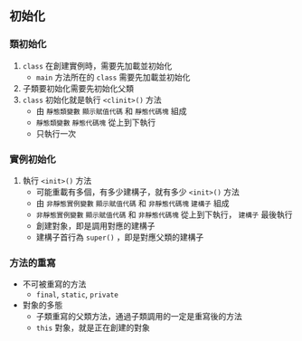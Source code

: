 ## 初始化

### 類初始化

1. `class` 在創建實例時，需要先加載並初始化
   - `main` 方法所在的 `class` 需要先加載並初始化
2. 子類要初始化需要先初始化父類
3. `class` 初始化就是執行 `<clinit>()` 方法
   - 由 `靜態類變數` `顯示賦值代碼` 和 `靜態代碼塊` 組成
   - `靜態類變數` `靜態代碼塊` 從上到下執行
   - 只執行一次

### 實例初始化

1. 執行 `<init>()` 方法
   - 可能重載有多個，有多少建構子，就有多少 `<init>()` 方法
   - 由 `非靜態實例變數` `顯示賦值代碼` 和 `非靜態代碼塊` `建構子` 組成
   - `非靜態實例變數` `顯示賦值代碼` 和 `非靜態代碼塊` 從上到下執行， `建構子` 最後執行
   - 創建對象，即是調用對應的建構子
   - 建構子首行為 `super()` ，即是對應父類的建構子

### 方法的重寫

- 不可被重寫的方法
  - `final`, `static`, `private`
- 對象的多態
  - 子類重寫的父類方法，通過子類調用的一定是重寫後的方法
  - `this` 對象，就是正在創建的對象
